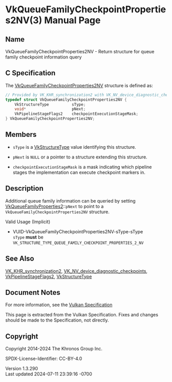 # VkQueueFamilyCheckpointProperties2NV(3) Manual Page

## Name

VkQueueFamilyCheckpointProperties2NV - Return structure for queue family
checkpoint information query



## <a href="#_c_specification" class="anchor"></a>C Specification

The
[VkQueueFamilyCheckpointProperties2NV](https://registry.khronos.org/vulkan/specs/1.3-extensions/man/html/VkQueueFamilyCheckpointProperties2NV.html)
structure is defined as:

``` c
// Provided by VK_KHR_synchronization2 with VK_NV_device_diagnostic_checkpoints
typedef struct VkQueueFamilyCheckpointProperties2NV {
    VkStructureType          sType;
    void*                    pNext;
    VkPipelineStageFlags2    checkpointExecutionStageMask;
} VkQueueFamilyCheckpointProperties2NV;
```

## <a href="#_members" class="anchor"></a>Members

- `sType` is a [VkStructureType](https://registry.khronos.org/vulkan/specs/1.3-extensions/man/html/VkStructureType.html) value identifying
  this structure.

- `pNext` is `NULL` or a pointer to a structure extending this
  structure.

- `checkpointExecutionStageMask` is a mask indicating which pipeline
  stages the implementation can execute checkpoint markers in.

## <a href="#_description" class="anchor"></a>Description

Additional queue family information can be queried by setting
[VkQueueFamilyProperties2](https://registry.khronos.org/vulkan/specs/1.3-extensions/man/html/VkQueueFamilyProperties2.html)::`pNext` to
point to a `VkQueueFamilyCheckpointProperties2NV` structure.

Valid Usage (Implicit)

- <a href="#VUID-VkQueueFamilyCheckpointProperties2NV-sType-sType"
  id="VUID-VkQueueFamilyCheckpointProperties2NV-sType-sType"></a>
  VUID-VkQueueFamilyCheckpointProperties2NV-sType-sType  
  `sType` **must** be
  `VK_STRUCTURE_TYPE_QUEUE_FAMILY_CHECKPOINT_PROPERTIES_2_NV`

## <a href="#_see_also" class="anchor"></a>See Also

[VK_KHR_synchronization2](https://registry.khronos.org/vulkan/specs/1.3-extensions/man/html/VK_KHR_synchronization2.html),
[VK_NV_device_diagnostic_checkpoints](https://registry.khronos.org/vulkan/specs/1.3-extensions/man/html/VK_NV_device_diagnostic_checkpoints.html),
[VkPipelineStageFlags2](https://registry.khronos.org/vulkan/specs/1.3-extensions/man/html/VkPipelineStageFlags2.html),
[VkStructureType](https://registry.khronos.org/vulkan/specs/1.3-extensions/man/html/VkStructureType.html)

## <a href="#_document_notes" class="anchor"></a>Document Notes

For more information, see the <a
href="https://registry.khronos.org/vulkan/specs/1.3-extensions/html/vkspec.html#VkQueueFamilyCheckpointProperties2NV"
target="_blank" rel="noopener">Vulkan Specification</a>

This page is extracted from the Vulkan Specification. Fixes and changes
should be made to the Specification, not directly.

## <a href="#_copyright" class="anchor"></a>Copyright

Copyright 2014-2024 The Khronos Group Inc.

SPDX-License-Identifier: CC-BY-4.0

Version 1.3.290  
Last updated 2024-07-11 23:39:16 -0700

